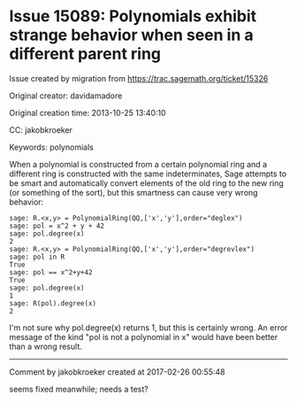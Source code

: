 # Issue 15089: Polynomials exhibit strange behavior when seen in a different parent ring

Issue created by migration from https://trac.sagemath.org/ticket/15326

Original creator: davidamadore

Original creation time: 2013-10-25 13:40:10

CC:  jakobkroeker

Keywords: polynomials

When a polynomial is constructed from a certain polynomial ring and a different ring is constructed with the same indeterminates, Sage attempts to be smart and automatically convert elements of the old ring to the new ring (or something of the sort), but this smartness can cause very wrong behavior:


```
sage: R.<x,y> = PolynomialRing(QQ,['x','y'],order="deglex")
sage: pol = x^2 + y + 42
sage: pol.degree(x)
2
sage: R.<x,y> = PolynomialRing(QQ,['x','y'],order="degrevlex")
sage: pol in R
True
sage: pol == x^2+y+42
True
sage: pol.degree(x)
1
sage: R(pol).degree(x)
2
```


I'm not sure why pol.degree(x) returns 1, but this is certainly wrong.  An error message of the kind "pol is not a polynomial in x" would have been better than a wrong result.


---

Comment by jakobkroeker created at 2017-02-26 00:55:48

seems fixed meanwhile; needs a test?
